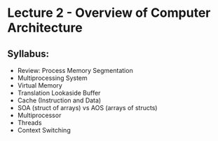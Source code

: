 # Lecture 2 - Overview of Computer Architecture

## Syllabus:

* Review: Process Memory Segmentation
* Multiprocessing System
* Virtual Memory
* Translation Lookaside Buffer
* Cache (Instruction and Data)
* SOA (struct of arrays) vs AOS (arrays of structs)
* Multiprocessor
* Threads
* Context Switching
